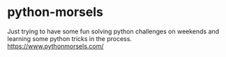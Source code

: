 # python-morsels
Just trying to have some fun solving python challenges on weekends and learning some python tricks in the process.
https://www.pythonmorsels.com/
